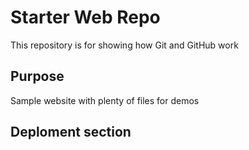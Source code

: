 # Starter Web Repo

This repository is for showing how Git and GitHub work

## Purpose

Sample website with plenty of files for demos

## Deploment section
